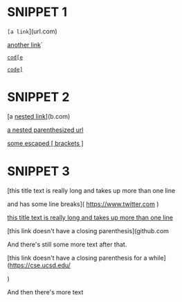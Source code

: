 # SNIPPET 1
`[a link`](url.com)

[another link](`google.com)`

[`cod[e`](google.com)

[`code]`](ucsd.edu)

# SNIPPET 2
[a [nested link](a.com)](b.com)

[a nested parenthesized url](a.com(()))

[some escaped \[ brackets \]](example.com)

# SNIPPET 3
[this title text is really long and takes up more than 
one line

and has some line breaks](
    https://www.twitter.com
)

[this title text is really long and takes up more than 
one line](
https://sites.google.com/eng.ucsd.edu/cse-15l-spring-2022/schedule
)


[this link doesn't have a closing parenthesis](github.com

And there's still some more text after that.

[this link doesn't have a closing parenthesis for a while](https://cse.ucsd.edu/



)

And then there's more text
